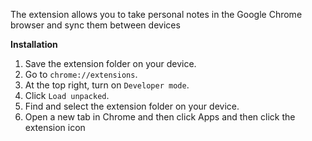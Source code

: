 The extension allows you to take personal notes in the Google Chrome browser and sync them between devices

**Installation**
1. Save the extension folder on your device.
2. Go to `chrome://extensions`.
3. At the top right, turn on `Developer mode`.
4. Click `Load unpacked`.
5. Find and select the extension folder on your device.
6. Open a new tab in Chrome and then click Apps and then click the extension icon

